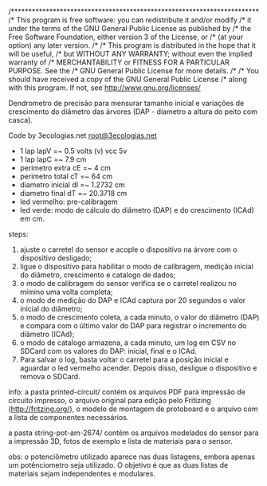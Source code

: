 /***********************************************************************
/*    This program is free software: you can redistribute it and/or modify
/*    it under the terms of the GNU General Public License as published by
/*    the Free Software Foundation, either version 3 of the License, or
/*    (at your option) any later version.
/*
/*    This program is distributed in the hope that it will be useful,
/*    but WITHOUT ANY WARRANTY; without even the implied warranty of
/*    MERCHANTABILITY or FITNESS FOR A PARTICULAR PURPOSE.  See the
/*    GNU General Public License for more details.
/*
/*    You should have received a copy of the GNU General Public License
/*    along with this program.  If not, see <http://www.gnu.org/licenses/>


Dendrometro de precisão para mensurar tamanho inicial e variações de crescimento do diâmetro das árvores (DAP - diametro a altura do peito com casca).

Code by 3ecologias.net <root@3ecologias.net>

   * 1 lap lapV =~ 0.5 volts (v) vcc 5v
   * 1 lap lapC =~ 7.9 cm
   * perimetro extra cE =~ 4 cm
   * perimetro total cT =~ 64 cm
   * diametro inicial dI =~ 1.2732 cm
   * diametro final dT =~ 20.3718 cm
   * led vermelho: pre-calibragem 
   * led verde: modo de cálculo do diâmetro (DAP) e do crescimento (ICAd) em cm.
   
   steps:
   1. ajuste o carretel do sensor e acople o dispositivo na árvore com o dispositivo desligado;
   2. ligue o dispositivo para habilitar o modo de calibragem, medição inicial do diâmetro, crescimento e catalogo de dados;
   3. o modo de calibragem do sensor verifica se o carretel realizou no mímino uma volta completa;
   4. o modo de medição do DAP e ICAd captura por 20 segundos o valor inicial do diâmetro;
   5. o modo de crescimento coleta, a cada minuto, o valor do diâmetro (DAP) e compara com o último valor do DAP para registrar o incremento do diâmetro (ICAd);
   6. o modo de catalogo armazena, a cada minuto, um log em CSV no SDCard com os valores do DAP: inicial, final e o ICAd. 
   7. Para salvar o log, basta voltar o carretel para a posição inicial e aguardar o led vermelho acender. Depois disso, desligue o dispositivo e remova o SDCard.

   info:
   a pasta printed-circuit/ contém os arquivos PDF para impressão de circuito impresso, o arquivo original para edição pelo Fritizing (http://fritzing.org/), o modelo de montagem de protoboard e o arquivo com a lista de componentes necessários.

   a pasta string-pot-am-2674/ contém os arquivos modelados do sensor para a impressão 3D, fotos de exemplo e lista de materiais para o sensor.

   obs: o potenciômetro utilizado aparece nas duas listagens, embora apenas um potênciometro seja utilizado. O objetivo é que as duas listas de materiais sejam independentes e modulares.


